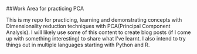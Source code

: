 ##Work Area for practicing PCA

This is my repo for practicing, learning and demonstrating concepts with Dimensionality reduction techniques with PCA(Principal Component Analysis). I will likely use some of this content to create blog posts (if I come up with something interesting) to share what I've learnt. I also intend to try things out in multiple languages starting with Python and R.